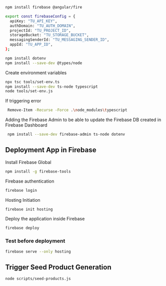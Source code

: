 ```sh
npm install firebase @angular/fire
```

```sh
export const firebaseConfig = {
  apiKey: "TU_API_KEY",
  authDomain: "TU_AUTH_DOMAIN",
  projectId: "TU_PROJECT_ID",
  storageBucket: "TU_STORAGE_BUCKET",
  messagingSenderId: "TU_MESSAGING_SENDER_ID",
  appId: "TU_APP_ID",
};
```

```sh
npm install dotenv
npm install --save-dev @types/node
```

Create environment variables

```sh
npx tsc tools/set-env.ts
npm install --save-dev ts-node typescript
node tools/set-env.js
```

If triggering error

```sh
 Remove-Item -Recurse -Force .\node_modules\typescript
 ```

 Adding the Firebase Admin to be able to update the Firebase DB created in Firebase Dashboard

```sh
 npm install --save-dev firebase-admin ts-node dotenv
```

## Deployment App in Firebase

Install Firebase Global

```sh
npm install -g firebase-tools
```

Firebase authentication

```sh
firebase login
```
Hosting Initiation

```sh
firebase init hosting
```

Deploy the application inside Firebase

```sh
firebase deploy
```

### Test before deployment

```sh
firebase serve --only hosting
```

## Trigger Seed Product Generation

```sh
node scripts/seed-products.js
```
